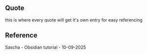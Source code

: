 ## Quote
this is where every quote will get it's own entry for easy referencing

## Reference
Sascha - Obsidian tutorial - 10-09-2025 